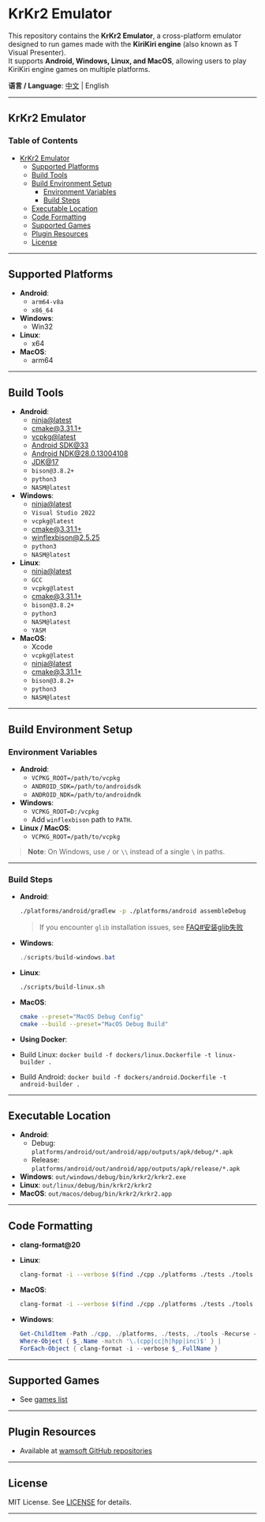 # KrKr2 Emulator

This repository contains the **KrKr2 Emulator**, a cross-platform emulator designed to run games made with the **KiriKiri engine** (also known as T Visual Presenter).  
It supports **Android, Windows, Linux, and MacOS**, allowing users to play KiriKiri engine games on multiple platforms.  

**语言 / Language**: [中文](README_CN.md) | English

---

## KrKr2 Emulator

### Table of Contents

- [KrKr2 Emulator](#krkr2-emulator)
  - [Supported Platforms](#supported-platforms)
  - [Build Tools](#build-tools)
  - [Build Environment Setup](#build-environment-setup)
    - [Environment Variables](#environment-variables)
    - [Build Steps](#build-steps)
  - [Executable Location](#executable-location)
  - [Code Formatting](#code-formatting)
  - [Supported Games](#supported-games)
  - [Plugin Resources](#plugin-resources)
  - [License](#license)

---

## Supported Platforms

- **Android**:
  - `arm64-v8a`
  - `x86_64`
- **Windows**:
  - Win32
- **Linux**:
  - x64
- **MacOS**:
  - arm64

---

## Build Tools

- **Android**:
  - [ninja@latest](https://github.com/ninja-build/ninja/releases)
  - [cmake@3.31.1+](https://cmake.org/download/)
  - [vcpkg@latest](https://learn.microsoft.com/en-us/vcpkg/get_started/get-started)
  - [Android SDK@33](https://developer.android.com)
  - [Android NDK@28.0.13004108](https://developer.android.com/ndk/downloads)
  - [JDK@17](https://jdk.java.net/archive/)
  - `bison@3.8.2+`
  - `python3`
  - `NASM@latest`
- **Windows**:
  - [ninja@latest](https://github.com/ninja-build/ninja/releases)
  - `Visual Studio 2022`
  - `vcpkg@latest`
  - [cmake@3.31.1+](https://cmake.org/download/)
  - [winflexbison@2.5.25](https://github.com/lexxmark/winflexbison)
  - `python3`
  - `NASM@latest`
- **Linux**:
  - [ninja@latest](https://github.com/ninja-build/ninja/releases)
  - `GCC`
  - `vcpkg@latest`
  - [cmake@3.31.1+](https://cmake.org/download/)
  - `bison@3.8.2+`
  - `python3`
  - `NASM@latest`
  - `YASM`
- **MacOS**:
  - Xcode
  - `vcpkg@latest`
  - [ninja@latest](https://github.com/ninja-build/ninja/releases)
  - [cmake@3.31.1+](https://cmake.org/download/)
  - `bison@3.8.2+`
  - `python3`
  - `NASM@latest`

---

## Build Environment Setup

### Environment Variables

- **Android**:
  - `VCPKG_ROOT=/path/to/vcpkg`
  - `ANDROID_SDK=/path/to/androidsdk`
  - `ANDROID_NDK=/path/to/androidndk`
- **Windows**:
  - `VCPKG_ROOT=D:/vcpkg`
  - Add `winflexbison` path to `PATH`.
- **Linux / MacOS**:
  - `VCPKG_ROOT=/path/to/vcpkg`

> **Note**: On Windows, use `/` or `\\` instead of a single `\` in paths.

---

### Build Steps

- **Android**:
  ```bash
  ./platforms/android/gradlew -p ./platforms/android assembleDebug
  ```

  > If you encounter `glib` installation issues, see [FAQ#安装glib失败](./doc/FAQ.md#安装glib失败)

* **Windows**:

  ```powershell
  ./scripts/build-windows.bat
  ```

* **Linux**:

  ```bash
  ./scripts/build-linux.sh
  ```

* **MacOS**:

  ```bash
  cmake --preset="MacOS Debug Config"
  cmake --build --preset="MacOS Debug Build"
  ```

* **Using Docker**:
* Build Linux: `docker build -f dockers/linux.Dockerfile -t linux-builder .`
* Build Android: `docker build -f dockers/android.Dockerfile -t android-builder .`

---

## Executable Location

* **Android**:
  * Debug: `platforms/android/out/android/app/outputs/apk/debug/*.apk`
  * Release: `platforms/android/out/android/app/outputs/apk/release/*.apk`
* **Windows**: `out/windows/debug/bin/krkr2/krkr2.exe`
* **Linux**: `out/linux/debug/bin/krkr2/krkr2`
* **MacOS**: `out/macos/debug/bin/krkr2/krkr2.app`

---

## Code Formatting
- **clang-format@20**
- **Linux**:
    ```bash
    clang-format -i --verbose $(find ./cpp ./platforms ./tests ./tools -regex ".+\.\(cpp\|cc\|h\|hpp\|inc\)")
    ```

- **MacOS**:
    ```bash
    clang-format -i --verbose $(find ./cpp ./platforms ./tests ./tools -name "*.cpp" -o -name "*.cc" -o -name "*.h" -o -name "*.hpp" -o -name "*.inc")
    ```

- **Windows**:
    ```powershell
    Get-ChildItem -Path ./cpp, ./platforms, ./tests, ./tools -Recurse -File | 
    Where-Object { $_.Name -match '\.(cpp|cc|h|hpp|inc)$' } | 
    ForEach-Object { clang-format -i --verbose $_.FullName }
    ```


---

## Supported Games

* See [games list](./doc/support_games.txt)

---

## Plugin Resources

* Available at [wamsoft GitHub repositories](https://github.com/orgs/wamsoft/repositories?type=all)

---

## License

MIT License. See [LICENSE](./LICENSE) for details.

---
